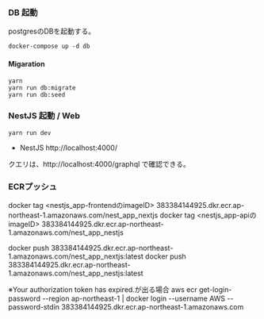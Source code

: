 
### DB 起動

postgresのDBを起動する。
```
docker-compose up -d db
```

#### Migaration

```
yarn
yarn run db:migrate
yarn run db:seed
```

### NestJS 起動 / Web

```
yarn run dev
```

- NestJS
  http://localhost:4000/


クエリは、http://localhost:4000/graphql で確認できる。

### ECRプッシュ

docker tag <nestjs_app-frontendのimageID> 383384144925.dkr.ecr.ap-northeast-1.amazonaws.com/nest_app_nextjs
docker tag <nestjs_app-apiのimageID> 383384144925.dkr.ecr.ap-northeast-1.amazonaws.com/nest_app_nestjs

docker push 383384144925.dkr.ecr.ap-northeast-1.amazonaws.com/nest_app_nextjs:latest 
docker push 383384144925.dkr.ecr.ap-northeast-1.amazonaws.com/nest_app_nestjs:latest 

※Your authorization token has expired.が出る場合
aws ecr get-login-password --region ap-northeast-1 | docker login --username AWS --password-stdin 383384144925.dkr.ecr.ap-northeast-1.amazonaws.com